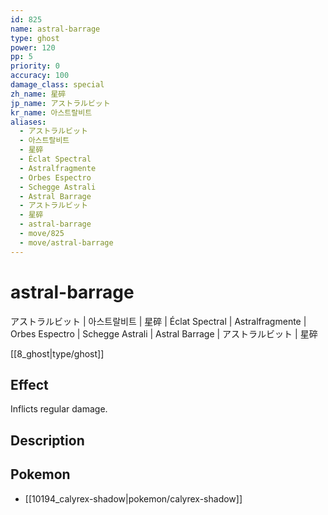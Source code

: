 ```yaml
---
id: 825
name: astral-barrage
type: ghost
power: 120
pp: 5
priority: 0
accuracy: 100
damage_class: special
zh_name: 星碎
jp_name: アストラルビット
kr_name: 아스트랄비트
aliases:
  - アストラルビット
  - 아스트랄비트
  - 星碎
  - Éclat Spectral
  - Astralfragmente
  - Orbes Espectro
  - Schegge Astrali
  - Astral Barrage
  - アストラルビット
  - 星碎
  - astral-barrage
  - move/825
  - move/astral-barrage
---
```

# astral-barrage
    
アストラルビット | 아스트랄비트 | 星碎 | Éclat Spectral | Astralfragmente | Orbes Espectro | Schegge Astrali | Astral Barrage | アストラルビット | 星碎

[[8_ghost|type/ghost]]

## Effect

Inflicts regular damage.

## Description



## Pokemon

- [[10194_calyrex-shadow|pokemon/calyrex-shadow]]


